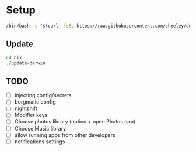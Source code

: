 # Setup

```sh
/bin/bash -c "$(curl -fsSL https://raw.githubusercontent.com/sheeley/dotfiles/main/initial_setup.sh)"
```

## Update

```sh
cd nix
./update-darwin
```

## TODO

- [ ] injecting config/secrets
- [ ] borgmatic config
- [ ] nightshift
- [ ] Modifier keys
- [ ] Choose photos library (option + open Photos.app)
- [ ] Choose Music library
- [ ] allow running apps from other developers
- [ ] notifications settings
